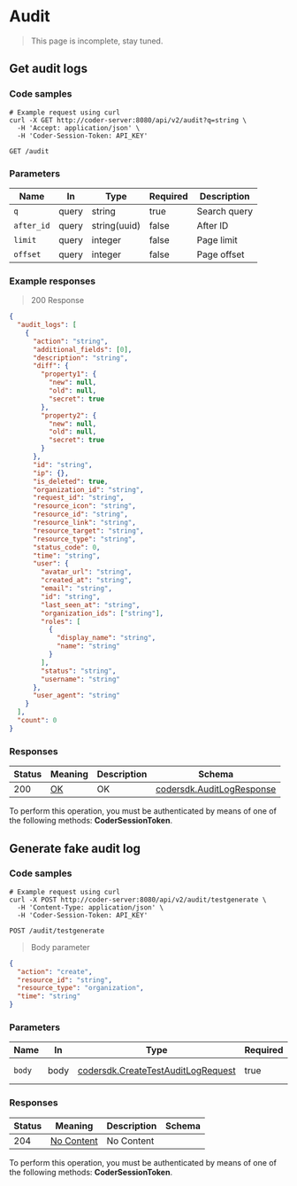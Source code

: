 # Audit

> This page is incomplete, stay tuned.

## Get audit logs

### Code samples

```shell
# Example request using curl
curl -X GET http://coder-server:8080/api/v2/audit?q=string \
  -H 'Accept: application/json' \
  -H 'Coder-Session-Token: API_KEY'
```

`GET /audit`

### Parameters

| Name       | In    | Type         | Required | Description  |
| ---------- | ----- | ------------ | -------- | ------------ |
| `q`        | query | string       | true     | Search query |
| `after_id` | query | string(uuid) | false    | After ID     |
| `limit`    | query | integer      | false    | Page limit   |
| `offset`   | query | integer      | false    | Page offset  |

### Example responses

> 200 Response

```json
{
  "audit_logs": [
    {
      "action": "string",
      "additional_fields": [0],
      "description": "string",
      "diff": {
        "property1": {
          "new": null,
          "old": null,
          "secret": true
        },
        "property2": {
          "new": null,
          "old": null,
          "secret": true
        }
      },
      "id": "string",
      "ip": {},
      "is_deleted": true,
      "organization_id": "string",
      "request_id": "string",
      "resource_icon": "string",
      "resource_id": "string",
      "resource_link": "string",
      "resource_target": "string",
      "resource_type": "string",
      "status_code": 0,
      "time": "string",
      "user": {
        "avatar_url": "string",
        "created_at": "string",
        "email": "string",
        "id": "string",
        "last_seen_at": "string",
        "organization_ids": ["string"],
        "roles": [
          {
            "display_name": "string",
            "name": "string"
          }
        ],
        "status": "string",
        "username": "string"
      },
      "user_agent": "string"
    }
  ],
  "count": 0
}
```

### Responses

| Status | Meaning                                                 | Description | Schema                                                           |
| ------ | ------------------------------------------------------- | ----------- | ---------------------------------------------------------------- |
| 200    | [OK](https://tools.ietf.org/html/rfc7231#section-6.3.1) | OK          | [codersdk.AuditLogResponse](schemas.md#codersdkauditlogresponse) |

To perform this operation, you must be authenticated by means of one of the following methods: **CoderSessionToken**.

## Generate fake audit log

### Code samples

```shell
# Example request using curl
curl -X POST http://coder-server:8080/api/v2/audit/testgenerate \
  -H 'Content-Type: application/json' \
  -H 'Coder-Session-Token: API_KEY'
```

`POST /audit/testgenerate`

> Body parameter

```json
{
  "action": "create",
  "resource_id": "string",
  "resource_type": "organization",
  "time": "string"
}
```

### Parameters

| Name   | In   | Type                                                                               | Required | Description       |
| ------ | ---- | ---------------------------------------------------------------------------------- | -------- | ----------------- |
| `body` | body | [codersdk.CreateTestAuditLogRequest](schemas.md#codersdkcreatetestauditlogrequest) | true     | Audit log request |

### Responses

| Status | Meaning                                                         | Description | Schema |
| ------ | --------------------------------------------------------------- | ----------- | ------ |
| 204    | [No Content](https://tools.ietf.org/html/rfc7231#section-6.3.5) | No Content  |        |

To perform this operation, you must be authenticated by means of one of the following methods: **CoderSessionToken**.
